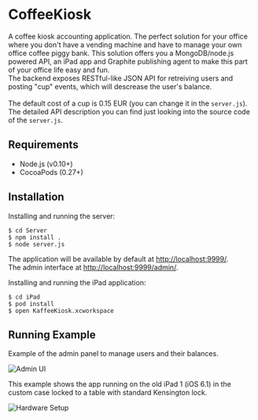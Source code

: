 CoffeeKiosk
===========

A coffee kiosk accounting application. The perfect solution for your office where you don't have a vending machine and have to manage your own office coffee piggy bank. This solution offers you a MongoDB/node.js powered API, an iPad app and Graphite publishing agent to make this part of your office life easy and fun.<br/>
The backend exposes RESTful-like JSON API for retreiving users and posting "cup" events, which will descrease the user's balance.<br/><br/>
The default cost of a cup is 0.15 EUR (you can change it in the `server.js`). The detailed API description you can find just looking into the source code of the `server.js`.<br/>

Requirements
-----------

 - Node.js (v0.10+)
 - CocoaPods (0.27+)


Installation
-----------

Installing and running the server:

    $ cd Server
    $ npm install .
    $ node server.js
  
The application will be available by default at [http://localhost:9999/](http://localhost:9999/admin/).<br/>
The admin interface at [http://localhost:9999/admin/](http://localhost:9999/admin/).

Installing and running the iPad application:

    $ cd iPad
    $ pod install
    $ open KaffeeKiosk.xcworkspace

Running Example
-----------

Example of the admin panel to manage users and their balances.

![Admin UI](https://raw.github.com/U-Boot-Sidekicks/CoffeeKiosk/master/Screenshots/Image2.png)

This example shows the app running on the old iPad 1 (iOS 6.1) in the custom case locked to a table with standard Kensington lock.

![Hardware Setup](https://raw.github.com/U-Boot-Sidekicks/CoffeeKiosk/master/Screenshots/Image1.png)



